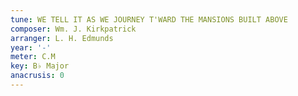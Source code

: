 ```yaml
---
tune: WE TELL IT AS WE JOURNEY T'WARD THE MANSIONS BUILT ABOVE
composer: Wm. J. Kirkpatrick
arranger: L. H. Edmunds
year: '-'
meter: C.M
key: B♭ Major
anacrusis: 0
---
```

